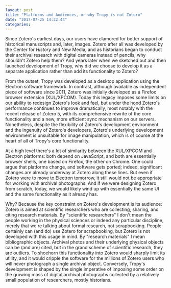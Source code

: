 ```yaml
---
layout: post
title: "Platforms and Audiences, or why Tropy is not Zotero"
date: "2017-07-25 14:32:44"
categories:
---
```


Since Zotero's earliest days, our users have clamored for better support of historical manuscripts and, later, images. Zotero after all was developed by the Center for *History* and New Media, and as historians began to conduct their archival research with digital cameras instead of pencils, why shouldn't Zotero help them? And years later when we sketched out and then launched development of Tropy, why did we choose to develop it as a separate application rather than add its functionality to Zotero?

From the outset, Tropy was developed as a desktop application using the Electron software framework. In contrast, although available as independent piece of software since 2011, Zotero was initially developed as a Firefox browser extension (XUL/XPCOM). Today this legacy imposes some limits on our ability to redesign Zotero's look and feel, but under the hood Zotero's performance continues to improve dramatically, most notably with the recent release of Zotero 5, with its comprehensive rewrite of the core functionality and a new, more efficient sync mechanism on our servers. Nonetheless, despite the flexibility of Zotero's development environment and the ingenuity of Zotero's developers, Zotero's underlying development environment is unsuitable for image manipulation, which is of course at the heart of all of Tropy's core functionality. 

At a high level there's a lot of similarity between the XUL/XPCOM and Electron platforms: both depend on JavaScript, and both are essentially browser shells, one based on Firefox, the other on Chrome. One could argue that platforms change, and software gets ported; indeed, significant changes are already underway at Zotero along these lines. But even if Zotero were to move to Electron tomorrow, it still would not be appropriate for working with archival photographs. And if we were designing Zotero from scratch, today, we would likely wind up with essentially the same UI and the same functionality as it already has.

Why? Because the key constraint on Zotero's development is its audience: Zotero is aimed at scientific researchers who are collecting, sharing, and citing research materials. By "scientific researchers" I don't mean the people working in the physical sciences or indeed any particular discipline, merely that we're talking about formal research, not scrapbooking. People certainly can (and do) use Zotero for scrapbooking, but Zotero is not developed with this usage in mind. By "research materials" I mean bibliographic objects. Archival photos and their underlying physical objects can be (and are) cited, but in the grand scheme of scientific research, they are outliers. To shoehorn this functionality into Zotero would sharply limit its utility, and it would cripple the software for the millions of Zotero users who will never photograph a single archival object. Conversely, Tropy's development is shaped by the single imperative of imposing some order on the growing mass of digital archival photographs collected by a relatively small population of researchers, mostly historians.